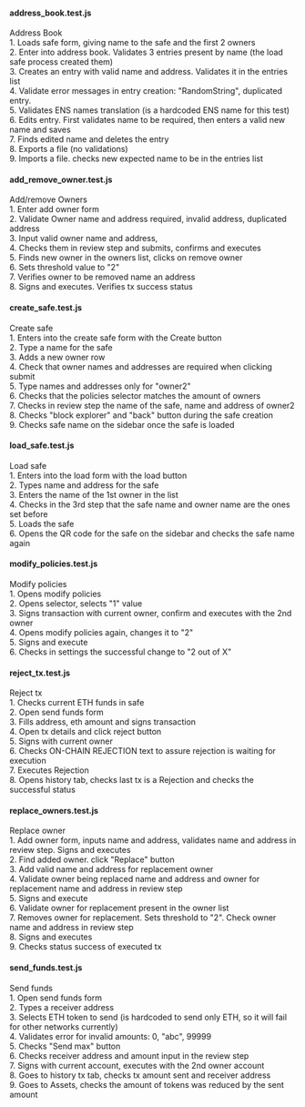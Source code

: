 #### address_book.test.js

Address Book\
1.
 Loads safe form, giving name to the safe and the first 2 owners\
2.
 Enter into address book. Validates 3 entries present by name (the load safe process created them)\
3.
 Creates an entry with valid name and address. Validates it in the entries list\
4.
 Validate error messages in entry creation: "RandomString", duplicated entry.\
5.
 Validates ENS names translation (is a hardcoded ENS name for this test)\
6.
 Edits entry. First validates name to be required, then enters a valid new name and saves\
7.
 Finds edited name and deletes the entry\
8.
 Exports a file (no validations)\
9.
 Imports a file. checks new expected name to be in the entries list

#### add_remove_owner.test.js

Add/remove Owners\
1.
 Enter add owner form\
2.
 Validate Owner name and address required, invalid address, duplicated address\
3.
 Input valid owner name and address,\
4.
 Checks them in review step and submits, confirms and executes\
5.
 Finds new owner in the owners list, clicks on remove owner\
6.
 Sets threshold value to "2"\
7.
 Verifies owner to be removed name an address\
8.
 Signs and executes. Verifies tx success status

#### create_safe.test.js

Create safe\
1.
 Enters into the create safe form with the Create button\
2.
 Type a name for the safe\
3.
 Adds a new owner row\
4.
 Check that owner names and addresses are required when clicking submit\
5.
 Type names and addresses only for "owner2"\
6.
 Checks that the policies selector matches the amount of owners\
7.
 Checks in review step the name of the safe, name and address of owner2\
8.
 Checks "block explorer" and "back" button during the safe creation\
9.
 Checks safe name on the sidebar once the safe is loaded

#### load_safe.test.js

Load safe\
1.
 Enters into the load form with the load button\
2.
 Types name and address for the safe\
3.
 Enters the name of the 1st owner in the list\
4.
 Checks in the 3rd step that the safe name and owner name are the ones set before\
5.
 Loads the safe\
6.
 Opens the QR code for the safe on the sidebar and checks the safe name again

#### modify_policies.test.js

Modify policies\
1.
 Opens modify policies\
2.
 Opens selector, selects "1" value\
3.
 Signs transaction with current owner, confirm and executes with the 2nd owner\
4.
 Opens modify policies again, changes it to "2"\
5.
 Signs and execute\
6.
 Checks in settings the successful change to "2 out of X"

#### reject_tx.test.js

Reject tx\
1.
 Checks current ETH funds in safe\
2.
 Open send funds form\
3.
 Fills address, eth amount and signs transaction\
4.
 Open tx details and click reject button\
5.
 Signs with current owner\
6.
 Checks ON-CHAIN REJECTION text to assure rejection is waiting for execution\
7.
 Executes Rejection\
8.
 Opens history tab, checks last tx is a Rejection and checks the successful status

#### replace_owners.test.js

Replace owner\
1.
 Add owner form, inputs name and address, validates name and address in review step. Signs and executes\
2.
 Find added owner. click "Replace" button\
3.
 Add valid name and address for replacement owner\
4.
 Validate owner being replaced name and address and owner for replacement name and address in review step\
5.
 Signs and execute\
6.
 Validate owner for replacement present in the owner list\
7.
 Removes owner for replacement. Sets threshold to "2". Check owner name and address in review step\
8.
 Signs and executes\
9.
 Checks status success of executed tx

#### send_funds.test.js

Send funds\
1.
 Open send funds form\
2.
 Types a receiver address\
3.
 Selects ETH token to send (is hardcoded to send only ETH, so it will fail for other networks currently)\
4.
 Validates error for invalid amounts: 0, "abc", 99999\
5.
 Checks "Send max" button\
6.
 Checks receiver address and amount input in the review step\
7.
 Signs with current account, executes with the 2nd owner account\
8.
 Goes to history tx tab, checks tx amount sent and receiver address\
9.
 Goes to Assets, checks the amount of tokens was reduced by the sent amount

